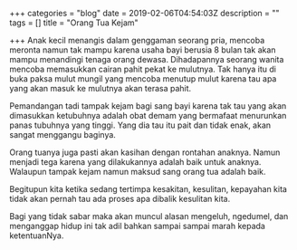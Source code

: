 +++
categories = "blog"
date = 2019-02-06T04:54:03Z
description = ""
tags = []
title = "Orang Tua Kejam"

+++
Anak kecil menangis dalam genggaman seorang pria, mencoba meronta namun tak mampu karena usaha bayi berusia 8 bulan tak akan mampu menandingi tenaga orang dewasa. Dihadapannya seorang wanita mencoba memasukkan cairan pahit pekat ke mulutnya. Tak hanya itu di buka paksa mulut mungil yang mencoba menutup mulut karena tau apa yang akan masuk ke mulutnya akan terasa pahit.

Pemandangan tadi tampak kejam bagi sang bayi karena tak tau yang akan dimasukkan ketubuhnya adalah obat demam yang bermafaat menurunkan panas tubuhnya yang tinggi. Yang dia tau itu pait dan tidak enak, akan sangat menggangu baginya.

Orang tuanya juga pasti akan kasihan dengan rontahan anaknya. Namun menjadi tega karena yang dilakukannya adalah baik untuk anaknya. Walaupun tampak kejam namun maksud sang orang tua adalah baik.

Begitupun kita ketika sedang tertimpa kesakitan, kesulitan, kepayahan kita tidak akan pernah tau ada proses apa dibalik kesulitan kita.

Bagi yang tidak sabar maka akan muncul alasan mengeluh, ngedumel, dan menganggap hidup ini tak adil bahkan sampai sampai marah kepada ketentuanNya.